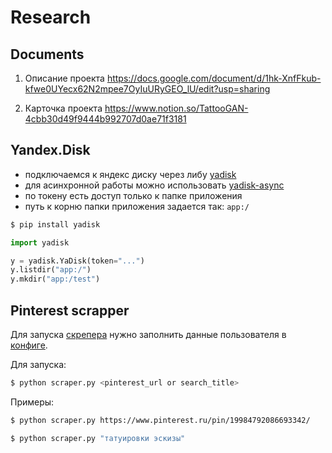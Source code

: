 # Research

## Documents

1. Описание проекта https://docs.google.com/document/d/1hk-XnfFkub-kfwe0UYecx62N2mpee7OyIuURyGEO_lU/edit?usp=sharing 

1. Карточка проекта https://www.notion.so/TattooGAN-4cbb30d49f9444b992707d0ae71f3181


## Yandex.Disk

- подключаемся к яндекс диску через либу [yadisk](https://github.com/ivknv/yadisk)
- для асинхронной работы можно использовать [yadisk-async](https://github.com/ivknv/yadisk-async)
- по токену есть доступ только к папке приложения
- путь к корню папки приложения задается так: `app:/`


```bash
$ pip install yadisk
```

```python
import yadisk

y = yadisk.YaDisk(token="...")
y.listdir("app:/")
y.mkdir("app:/test")
```

## Pinterest scrapper

Для запуска [скрепера](pinterest_scraper/scraper.py) нужно заполнить данные пользователя в [конфиге](pinterest_scraper/config.py).

Для запуска:

```bash
$ python scraper.py <pinterest_url or search_title>
```

Примеры:

```bash
$ python scraper.py https://www.pinterest.ru/pin/19984792086693342/

$ python scraper.py "татуировки эскизы"
```
